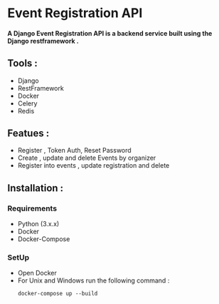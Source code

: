 # Event Registration API
#### A Django Event Registration API is a backend service built using the Django restframework .

## Tools :
- Django
- RestFramework
- Docker
- Celery
- Redis
  
## Featues :
- Register , Token Auth, Reset Password
- Create , update and delete Events by organizer
- Register into events , update registration and delete

## Installation :
  ### Requirements
  - Python (3.x.x)
  - Docker
  - Docker-Compose
  ### SetUp
  - Open Docker
  - For Unix and Windows run the following command :
    ```
    docker-compose up --build
    ```
